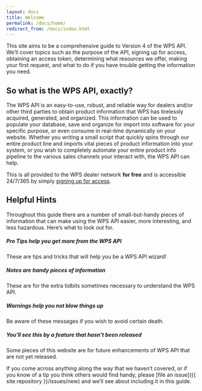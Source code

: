 ```yaml
---
layout: docs
title: Welcome
permalink: /docs/home/
redirect_from: /docs/index.html
---
```


[var_Signup]: /docs/signup

This site aims to be a comprehensive guide to Version 4 of the WPS API. We’ll cover topics such as the purpose of the API, signing up for access, obtaining an access token, 
determining what resources we offer, making your first request, and what to do if you have trouble getting the information you need.

## So what is the WPS API, exactly?

The WPS API is an easy-to-use, robust, and reliable way for dealers and/or other third parties to obtain product information that WPS has tirelessly acquired, generated, and 
organized. This information can be used to populate your database, save and organize for import into software for your specific purpose, or even consume in real-time dynamically 
on your website. Whether you writing a small script that quickly spins through our entire product line and imports vital pieces of product information into your system, or you 
wish to completely automate your entire product info pipeline to the various sales channels your interact with, the WPS API can help.

This is all provided to the WPS dealer network **for free** and is accessible 24/7/365 by simply [signing up for access][var_Signup].

## Helpful Hints

Throughout this guide there are a number of small-but-handy pieces of information that can make using the WPS API easier, more interesting, and less hazardous. Here’s what to look 
out for.

<div class="note">
    <h5>Pro Tips help you get more from the WPS API</h5>
    <p>These are tips and tricks that will help you be a WPS API wizard!</p>
</div>

<div class="note info">
    <h5>Notes are handy pieces of information</h5>
    <p>These are for the extra tidbits sometimes necessary to understand the WPS API.</p>
</div>

<div class="note warning">
    <h5>Warnings help you not blow things up</h5>
    <p>Be aware of these messages if you wish to avoid certain death.</p>
</div>

<div class="note unreleased">
    <h5>You'll see this by a feature that hasn't been released</h5>
    <p>Some pieces of this website are for future enhancements of WPS API that are not yet released.</p>
</div>

If you come across anything along the way that we haven’t covered, or if you know of a tip you think others would find handy, please 
[file an issue]({{ site.repository }}/issues/new) and we’ll see about including it in this guide.
